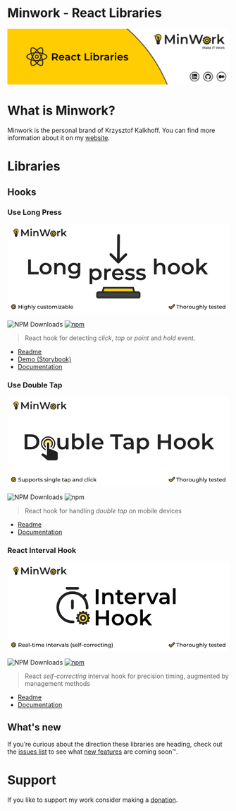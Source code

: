 # Minwork - React Libraries 

![Minwork React Libraries](https://raw.githubusercontent.com/minwork/react/main/images/react-libraries-banner.webp)

# What is Minwork?
Minwork is the personal brand of Krzysztof Kalkhoff. You can find more information about it on my [website](https://minwork.it).

# Libraries

## Hooks

### Use Long Press
![React Long Press Hook](https://raw.githubusercontent.com/minwork/react/main/packages/use-long-press/images/react-long-press-hook.webp)

![NPM Downloads](https://img.shields.io/npm/dm/use-long-press)
[![npm](https://img.shields.io/npm/v/use-long-press)](https://www.npmjs.com/package/use-long-press)

> React hook for detecting _click_, _tap_ or _point_ and _hold_ event.

- [Readme](./packages/use-long-press/README.md)
- [Demo (Storybook)](https://react-libraries-storybook.vercel.app/)
- [Documentation](https://minwork.gitbook.io/long-press-hook)

### Use Double Tap

![React Double Tap Hook](https://raw.githubusercontent.com/minwork/react/main/packages/use-double-tap/images/react-double-tap-hook.webp)

![NPM Downloads](https://img.shields.io/npm/dm/use-double-tap)
![npm](https://img.shields.io/npm/v/use-double-tap)

> React hook for handling _double tap_ on mobile devices

- [Readme](./packages/use-double-tap/README.md)
- [Documentation](https://minwork.gitbook.io/double-tap-hook)

### React Interval Hook

![React Interval Hook](https://raw.githubusercontent.com/minwork/react/main/packages/react-interval-hook/images/react-interval-hook.webp)

![NPM Downloads](https://img.shields.io/npm/dm/react-interval-hook)
[![npm](https://img.shields.io/npm/v/react-interval-hook)](https://www.npmjs.com/package/react-interval-hook)

> React _self-correcting_ interval hook for precision timing, augmented by management methods

- [Readme](./packages/react-interval-hook/README.md)
- [Documentation](https://minwork.gitbook.io/react-interval-hook/)

## What's new
If you’re curious about the direction these libraries are heading, check out the [issues list](https://github.com/minwork/react/issues) to see what [new features](https://github.com/minwork/react/issues?q=is%3Aissue+is%3Aopen+label%3Afeature) are coming soon™️. 

# Support
If you like to support my work consider making a [donation](https://github.com/sponsors/minwork).
